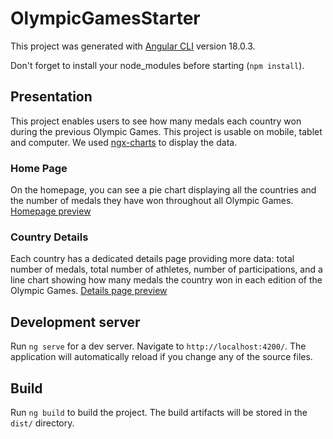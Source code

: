 # OlympicGamesStarter

This project was generated with [Angular CLI](https://github.com/angular/angular-cli) version 18.0.3.

Don't forget to install your node_modules before starting (`npm install`).

## Presentation
This project enables users to see how many medals each country won during the previous Olympic Games.
This project is usable on mobile, tablet and computer.
We used [ngx-charts](https://swimlane.gitbook.io/ngx-charts) to display the data.

### Home Page
On the homepage, you can see a pie chart displaying all the countries and the number of medals they have won throughout all Olympic Games.
[Homepage preview](/src/assets/img/homepage.PNG)

### Country Details
Each country has a dedicated details page providing more data: total number of medals, total number of athletes, number of participations, and a line chart showing how many medals the country won in each edition of the Olympic Games.
[Details page preview](/src/assets/img/details.PNG)

## Development server

Run `ng serve` for a dev server. Navigate to `http://localhost:4200/`. The application will automatically reload if you change any of the source files.

## Build

Run `ng build` to build the project. The build artifacts will be stored in the `dist/` directory.